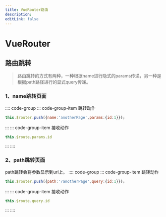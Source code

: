 ```yaml
---
title: VueRouter路由
description: 
editLink: false
---
```


# VueRouter

## 路由跳转

> 路由跳转的方式有两种，一种根据name进行隐式的params传递，另一种是根据path路径进行的显式query传递。

### 1、name跳转页面
:::: code-group
::: code-group-item 跳转动作
```js
this.$router.push({name:'anotherPage',params:{id:1}});
```
:::
::: code-group-item 接收动作
```js
this.$route.params.id
```
:::
::::

### 2、path跳转页面
path跳转会将参数显示到url上。
:::: code-group
::: code-group-item 跳转动作
```js
this.$router.push({path:'/anotherPage',query:{id:1}});
```
:::
::: code-group-item 接收动作
```js
this.$route.query.id
```
:::
::::